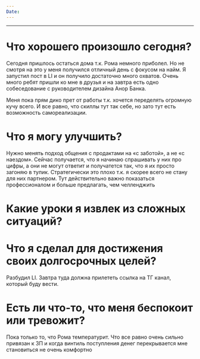 ```yaml
---
Date:
---
```

---
# Что хорошего произошло сегодня?
Сегодня пришлось остаться дома т.к. Рома немного приболел. Но не смотря на это у меня получился отличный день с фокусом на найм.
Я запустил пост в LI и он получило достаточно много охватов. Очень много ребят пришли ко мне в друзья и на завтра есть одно собеседование с руководителем дизайна Анор Банка. 

Меня пока прям дико прет от работы т.к. хочется переделять огромную кучу всего. И все равно, что скиллы тут так себе, но зато тут есть возможность самореализации. 


# Что я могу улучшить?
Нужно менять подход общения с продактами на «с заботой», а не «с наездом». Сейчас получается, что я начинаю спрашивать у них про цифры, а они не могут ответит и получатется так, что я их просто загоняю в тупик. Стратегически это плохо т.к. я скорее всего не стану для них партнером. Тут действительно важно показаться профессионалом и больше предлагать, чем челленджить

# Какие уроки я извлек из сложных ситуаций?



# Что я сделал для достижения своих долгосрочных целей?

Разбудил LI. Завтра туда должна прилететь ссылка на ТГ канал, который буду вести. 

# Есть ли что-то, что меня беспокоит или тревожит?

Пока только то, что Рома температурит.
Что все равно очень сильно привязан к ЗП и когда винтиль поступления денег перекрывается мне становиться не очень комфортно







